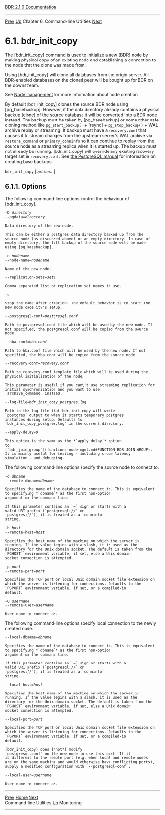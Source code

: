   [BDR 2.1.0 Documentation](README.md)                                                                                                    
  --------------------------------------------------------------- ------------------------------------ ----------------------------------- -----------------------------------------------------
  [Prev](commands.md "Command-line Utilities")   [Up](commands.md)    Chapter 6. Command-line Utilities    [Next](monitoring.md "Monitoring")  


# 6.1. bdr_init_copy

The [bdr_init_copy] command is used to initialize a new
[BDR] node by making physical copy of an existing node and
establishing a connection to the node that the clone was made from.

Using [bdr_init_copy] will clone all databases from the
origin server. All BDR-enabled databases on the cloned peer will be
bought up for BDR on the downstream.

See [Node management](node-management.md) for more information about
node creation.

By default [bdr_init_copy] clones the source BDR node
using [pg_basebackup]. However, if the data directory
already contains a physical backup (clone) of the source database it
will be converted into a BDR node instead. The backup must be taken by
[pg_basebackup] or some other safe cloning method like
`pg_start_backup()` + [rsync] +
`pg_stop_backup()` + WAL archive replay or streaming. It
backup must have a `recovery.conf` that causes it to stream
changes from the upstream server\'s WAL archive via
`restore_command` or `primary_conninfo` so it can
continue to replay from the source node as a streaming replica when it
is started up. The backup must not already be running.
[bdr_init_copy] will override any existing recovery target
set in `recovery.conf`. See [the PostgreSQL
manual](https://www.postgresql.org/docs/current/static/continuous-archiving.html#BACKUP-LOWLEVEL-BASE-BACKUP)
for information on creating base backups.

`bdr_init_copy` \[*`option`*\...\]

## 6.1.1. Options

The following command-line options control the behaviour of
[bdr_init_copy].


`-D `*`directory`*\
`--pgdata=`*`directory`*

    Data directory of the new node.

    This can be either a postgres data directory backed up from the
    source node (as discussed above) or an empty directory. In case of
    empty directory, the full backup of the source node will be made
    using [pg_basebackup].

`-n `*`nodename`*\
`--node-name=`*`nodename`*

    Name of the new node.

`--replication-sets=`*`sets`*

    Comma separated list of replication set names to use.

`-s`

    Stop the node after creation. The default behavior is to start the
    new node once it\'s setup.

`--postgresql-conf=`*`postgresql.conf`*

    Path to postgresql.conf file which will be used by the new node. If
    not specified, the postgresql.conf will be copied from the source
    node.

`--hba-conf=`*`hba.conf`*

    Path to hba.conf file which will be used by the new node. If not
    specified, the hba.conf will be copied from the source node.

`--recovery-conf=`*`recovery.conf`*

    Path to recovery.conf template file which will be used during the
    physical initialization of the node.

    This parameter is useful if you can\'t use streaming replication for
    initial synchronization and you want to use
    `archive_command` instead.

`--log-file=`*`bdr_init_copy_postgres.log`*

    Path to the log file that bdr_init_copy will write
    `postgres` output to when it starts temporary postgres
    instances during setup. Defaults to
    `bdr_init_copy_postgres.log` in the current directory.

`--apply-delay=`*`0`*

    This option is the same as the *`apply_delay`* option
    to
    [`bdr_join_group`](functions-node-mgmt.md#FUNCTION-BDR-JOIN-GROUP).
    It is mainly useful for testing - including crude latency
    simulation - and debugging.

The following command-line options specify the source node to connect
to.


`-d `*`dbname`*\
`--remote-dbname=`*`dbname`*

    Specifies the name of the database to connect to. This is equivalent
    to specifying *`dbname`* as the first non-option
    argument on the command line.

    If this parameter contains an `=` sign or starts with a
    valid URI prefix (`postgresql://` or
    `postgres://`), it is treated as a `conninfo`
    string.

`-h `*`host`*\
`--remote-host=`*`host`*

    Specifies the host name of the machine on which the server is
    running. If the value begins with a slash, it is used as the
    directory for the Unix domain socket. The default is taken from the
    `PGHOST` environment variable, if set, else a Unix domain
    socket connection is attempted.

`-p `*`port`*\
`--remote-port=`*`port`*

    Specifies the TCP port or local Unix domain socket file extension on
    which the server is listening for connections. Defaults to the
    `PGPORT` environment variable, if set, or a compiled-in
    default.

`-U `*`username`*\
`--remote-user=`*`username`*

    User name to connect as.

The following command-line options specify local connection to the newly
created node.


`--local-dbname=`*`dbname`*

    Specifies the name of the database to connect to. This is equivalent
    to specifying *`dbname`* as the first non-option
    argument on the command line.

    If this parameter contains an `=` sign or starts with a
    valid URI prefix (`postgresql://` or
    `postgres://`), it is treated as a `conninfo`
    string.

`--local-host=`*`host`*

    Specifies the host name of the machine on which the server is
    running. If the value begins with a slash, it is used as the
    directory for the Unix domain socket. The default is taken from the
    `PGHOST` environment variable, if set, else a Unix domain
    socket connection is attempted.

`--local-port=`*`port`*

    Specifies the TCP port or local Unix domain socket file extension on
    which the server is listening for connections. Defaults to the
    `PGPORT` environment variable, if set, or a compiled-in
    default.

    [bdr_init_copy] does [*not*] modify
    `postgresql.conf` on the new node to use this port. If it
    is different to the remote port (e.g. when local and remote nodes
    are on the same machine and would otherwise have conflicting ports),
    supply a modified configuration with `--postgresql-conf`.

`--local-user=`*`username`*

    User name to connect as.



  -------------------------------------- ------------------------------------ ----------------------------------------
  [Prev](commands.md)    [Home](README.md)     [Next](monitoring.md)  
  Command-line Utilities                  [Up](commands.md)                                Monitoring
  -------------------------------------- ------------------------------------ ----------------------------------------
